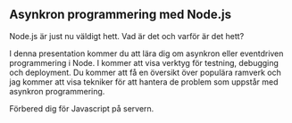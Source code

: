## Asynkron programmering med Node.js

Node.js är just nu väldigt hett. Vad är det och varför är det hett?

I denna presentation kommer du att lära dig om asynkron eller
eventdriven programmering i Node. I kommer att visa verktyg för
testning, debugging och deployment. Du kommer att få en översikt över
populära ramverk och jag kommer att visa tekniker för att hantera de
problem som uppstår med asynkron programmering.

Förbered dig för Javascript på servern.



